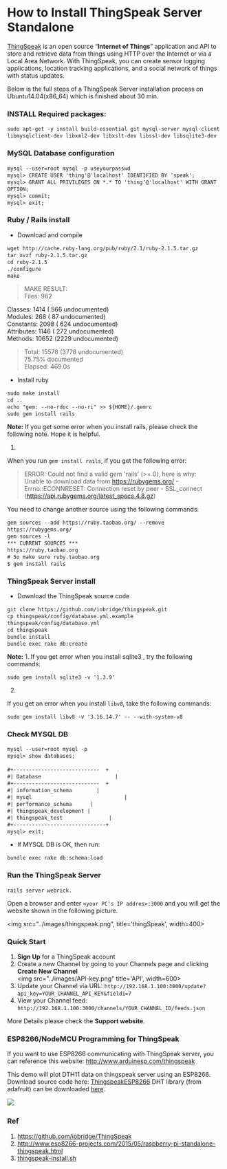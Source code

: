 # How to Install ThingSpeak Server Standalone
[ThingSpeak](https://thingspeak.com/) is an open source “**Internet of Things**” application and API to store and retrieve data from things using HTTP over the Internet or via a Local Area Network. With ThingSpeak, you can create sensor logging applications, location tracking applications, and a social network of things with status updates.

Below is the full steps of a ThingSpeak Server installation process on Ubuntu14.04(x86_64) which is finished about 30 min.

### INSTALL Required packages:
```
sudo apt-get -y install build-essential git mysql-server mysql-client libmysqlclient-dev libxml2-dev libxslt-dev libssl-dev libsqlite3-dev  
```
### MySQL Database configuration
```
mysql --user=root mysql -p useyourpasswd
mysql> CREATE USER 'thing'@'localhost' IDENTIFIED BY 'speak';
mysql> GRANT ALL PRIVILEGES ON *.* TO 'thing'@'localhost' WITH GRANT OPTION;
mysql> commit;
mysql> exit;
```

### Ruby / Rails install
* Download and compile
```
wget http://cache.ruby-lang.org/pub/ruby/2.1/ruby-2.1.5.tar.gz
tar xvzf ruby-2.1.5.tar.gz
cd ruby-2.1.5
./configure
make
```
> MAKE RESULT:  
Files:        962
>
  Classes:     1414 ( 566 undocumented)  
  Modules:      268 (  87 undocumented)  
  Constants:   2098 ( 624 undocumented)  
  Attributes:  1146 ( 272 undocumented)  
  Methods:    10652 (2229 undocumented)  
>  Total:      15578 (3778 undocumented)  
>   75.75% documented  
>   Elapsed: 469.0s  

* Install ruby
```
sudo make install
cd ..
echo "gem: --no-rdoc --no-ri" >> ${HOME}/.gemrc
sudo gem install rails
```

**Note:**
If you get some error when you install rails, please check the following note. Hope it is helpful.

1.
When you run `gem install rails`, if you get the following error:

> ERROR:  Could not find a valid gem 'rails' (>= 0), here is why:  
>          Unable to download data from https://rubygems.org/ - Errno::ECONNRESET: Connection reset by peer - SSL_connect (https://api.rubygems.org/latest_specs.4.8.gz)

You need to change another source using the following commands:

```
gem sources --add https://ruby.taobao.org/ --remove https://rubygems.org/
gem sources -l
*** CURRENT SOURCES ***
https://ruby.taobao.org
# So make sure ruby.taobao.org
$ gem install rails

```

### ThingSpeak Server install
* Download the ThingSpeak source code
```
git clone https://github.com/iobridge/thingspeak.git
cp thingspeak/config/database.yml.example thingspeak/config/database.yml
cd thingspeak
bundle install
bundle exec rake db:create
```
**Note:**
1.
If you get error when you install sqlite3 , try the following commands:
```
sudo gem install sqlite3 -v '1.3.9'
```   
2.
If you get an error when you install `libv8`, take the following commands:
```
sudo gem install libv8 -v '3.16.14.7' -- --with-system-v8
```

### Check MYSQL DB
```
mysql --user=root mysql -p
mysql> show databases;

#+----------------------------  +
#| Database                        |
#+----------------------------  +
#| information_schema        |
#| mysql                              |
#| performance_schema      |
#| thingspeak_development |
#| thingspeak_test               |
#+------------------------------+
mysql> exit;

```
* If MYSQL DB is OK, then run:

```
bundle exec rake db:schema:load
```

### Run the ThingSpeak Server
```
rails server webrick.
```
Open a browser and enter `<your PC's IP addres>:3000` and you will get the website shown in the following picture.  

<img src="../images/thingspeak.png", title='thingSpeak', width=400>

### Quick Start

1. **Sign Up** for a ThingSpeak account
2. Create a new Channel by going to your Channels page and clicking **Create New Channel**  
<img src="../images/API-key.png" title='API', width=600>
3. Update your Channel via URL:
`http://192.168.1.100:3000/update?api_key=YOUR_CHANNEL_API_KEY&field1=7`
4. View your Channel feed:
`http://192.168.1.100:3000/channels/YOUR_CHANNEL_ID/feeds.json`

More Details please check the **Support website**.

### ESP8266/NodeMCU Programming for ThingSpeak
If you want to use ESP8266 communicating with ThingSpeak server, you can reference this website:
http://www.arduinesp.com/thingspeak

This demo will plot DTH11 data on thingspeak server using an ESP8266.
Download source code here: [ThingspeakESP8266](http://www.arduinesp.com/arduinesp/wp-content/uploads/2015/04/ThingspeakESP8266.txt)
DHT library (from adafruit) can be downloaded [here](https://github.com/adafruit/DHT-sensor-library/archive/master.zip).

![](http://www.arduinesp.com/arduinesp/wp-content/uploads/2015/04/www.arduinesp.com-ThingSpeak-.png)

### Ref
1. https://github.com/iobridge/ThingSpeak
2. http://www.esp8266-projects.com/2015/05/raspberry-pi-standalone-thingspeak.html
3. [thingspeak-install.sh](https://gist.github.com/MarconiLab/f9f49cc473fa78ecfa72)
